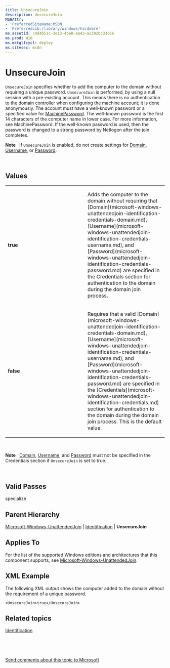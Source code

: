 ```yaml
---
title: UnsecureJoin
description: UnsecureJoin
MSHAttr:
- 'PreferredSiteName:MSDN'
- 'PreferredLib:/library/windows/hardware'
ms.assetid: c0d4b51c-3e13-4ba8-aa43-a2392bc33c66
ms.prod: W10
ms.mktglfcycl: deploy
ms.sitesec: msdn
---
```


# UnsecureJoin


`UnsecureJoin` specifies whether to add the computer to the domain without requiring a unique password. `UnsecureJoin` is performed, by using a null session with a pre-existing account. This means there is no authentication to the domain controller when configuring the machine account; it is done anonymously. The account must have a well-known password or a specified value for [MachinePassword](microsoft-windows-unattendedjoin-identification-machinepassword.md). The well-known password is the first 14 characters of the computer name in lower case. For more information, see MachinePassword. If the well-known password is used, then the password is changed to a strong password by Netlogon after the join completes.

**Note**  
If `UnsecureJoin` is enabled, do not create settings for [Domain](microsoft-windows-unattendedjoin-identification-credentials-domain.md), [Username](microsoft-windows-unattendedjoin-identification-credentials-username.md), or [Password](microsoft-windows-unattendedjoin-identification-credentials-password.md).

 

## Values


<table>
<colgroup>
<col width="50%" />
<col width="50%" />
</colgroup>
<tbody>
<tr class="odd">
<td><p><strong>true</strong></p></td>
<td><p>Adds the computer to the domain without requiring that [Domain](microsoft-windows-unattendedjoin-identification-credentials-domain.md), [Username](microsoft-windows-unattendedjoin-identification-credentials-username.md), and [Password](microsoft-windows-unattendedjoin-identification-credentials-password.md) are specified in the Credentials section for authentication to the domain during the domain join process.</p></td>
</tr>
<tr class="even">
<td><p><strong>false</strong></p></td>
<td><p>Requires that a valid [Domain](microsoft-windows-unattendedjoin-identification-credentials-domain.md), [Username](microsoft-windows-unattendedjoin-identification-credentials-username.md), and [Password](microsoft-windows-unattendedjoin-identification-credentials-password.md) are specified in the [Credentials](microsoft-windows-unattendedjoin-identification-credentials.md) section for authentication to the domain during the domain join process. This is the default value.</p></td>
</tr>
</tbody>
</table>

 

**Note**  
[Domain](microsoft-windows-unattendedjoin-identification-credentialsdomain.md), [Username](microsoft-windows-unattendedjoin-identification-credentials-username.md), and [Password](microsoft-windows-unattendedjoin-identification-credentials-password.md) must not be specified in the Credentials section if `UnsecureJoin` is set to true.

 

## Valid Passes


specialize

## Parent Hierarchy


[Microsoft-Windows-UnattendedJoin](microsoft-windows-unattendedjoin.md) | [Identification](microsoft-windows-unattendedjoin-identification.md) | **UnsecureJoin**

## Applies To


For the list of the supported Windows editions and architectures that this component supports, see [Microsoft-Windows-UnattendedJoin](microsoft-windows-unattendedjoin.md).

## XML Example


The following XML output shows the computer added to the domain without the requirement of a unique password.

``` syntax
<UnsecureJoin>true</UnsecureJoin>
```

## Related topics


[Identification](microsoft-windows-unattendedjoin-identification.md)

 

 

[Send comments about this topic to Microsoft](mailto:wsddocfb@microsoft.com?subject=Documentation%20feedback%20%5Bp_unattend\p_unattend%5D:%20UnsecureJoin%20%20RELEASE:%20%2810/3/2016%29&body=%0A%0APRIVACY%20STATEMENT%0A%0AWe%20use%20your%20feedback%20to%20improve%20the%20documentation.%20We%20don't%20use%20your%20email%20address%20for%20any%20other%20purpose,%20and%20we'll%20remove%20your%20email%20address%20from%20our%20system%20after%20the%20issue%20that%20you're%20reporting%20is%20fixed.%20While%20we're%20working%20to%20fix%20this%20issue,%20we%20might%20send%20you%20an%20email%20message%20to%20ask%20for%20more%20info.%20Later,%20we%20might%20also%20send%20you%20an%20email%20message%20to%20let%20you%20know%20that%20we've%20addressed%20your%20feedback.%0A%0AFor%20more%20info%20about%20Microsoft's%20privacy%20policy,%20see%20http://privacy.microsoft.com/default.aspx. "Send comments about this topic to Microsoft")





